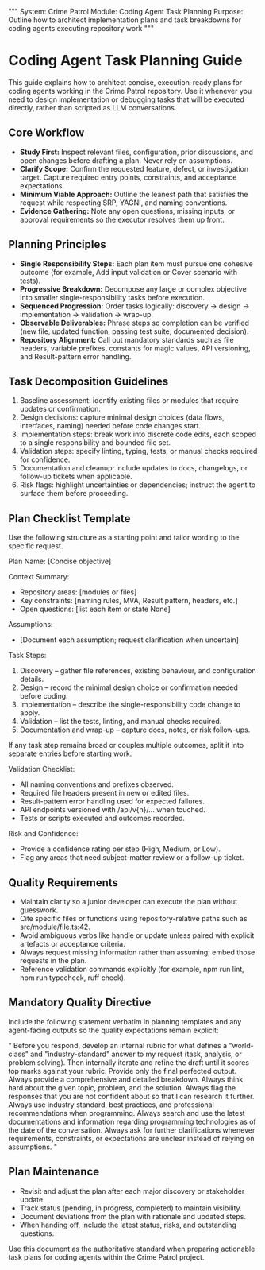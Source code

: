 """
System: Crime Patrol
Module: Coding Agent Task Planning
Purpose: Outline how to architect implementation plans and task breakdowns for coding agents executing repository work
"""
# Coding Agent Task Planning Guide

This guide explains how to architect concise, execution-ready plans for coding agents working in the Crime Patrol repository. Use it whenever you need to design implementation or debugging tasks that will be executed directly, rather than scripted as LLM conversations.

## Core Workflow
- **Study First:** Inspect relevant files, configuration, prior discussions, and open changes before drafting a plan. Never rely on assumptions.
- **Clarify Scope:** Confirm the requested feature, defect, or investigation target. Capture required entry points, constraints, and acceptance expectations.
- **Minimum Viable Approach:** Outline the leanest path that satisfies the request while respecting SRP, YAGNI, and naming conventions.
- **Evidence Gathering:** Note any open questions, missing inputs, or approval requirements so the executor resolves them up front.

## Planning Principles
- **Single Responsibility Steps:** Each plan item must pursue one cohesive outcome (for example, Add input validation or Cover scenario with tests).
- **Progressive Breakdown:** Decompose any large or complex objective into smaller single-responsibility tasks before execution.
- **Sequenced Progression:** Order tasks logically: discovery → design → implementation → validation → wrap-up.
- **Observable Deliverables:** Phrase steps so completion can be verified (new file, updated function, passing test suite, documented decision).
- **Repository Alignment:** Call out mandatory standards such as file headers, variable prefixes, constants for magic values, API versioning, and Result-pattern error handling.

## Task Decomposition Guidelines
1. Baseline assessment: identify existing files or modules that require updates or confirmation.
2. Design decisions: capture minimal design choices (data flows, interfaces, naming) needed before code changes start.
3. Implementation steps: break work into discrete code edits, each scoped to a single responsibility and bounded file set.
4. Validation steps: specify linting, typing, tests, or manual checks required for confidence.
5. Documentation and cleanup: include updates to docs, changelogs, or follow-up tickets when applicable.
6. Risk flags: highlight uncertainties or dependencies; instruct the agent to surface them before proceeding.

## Plan Checklist Template
Use the following structure as a starting point and tailor wording to the specific request.

Plan Name: [Concise objective]

Context Summary:
- Repository areas: [modules or files]
- Key constraints: [naming rules, MVA, Result pattern, headers, etc.]
- Open questions: [list each item or state None]

Assumptions:
- [Document each assumption; request clarification when uncertain]

Task Steps:
1. Discovery – gather file references, existing behaviour, and configuration details.
2. Design – record the minimal design choice or confirmation needed before coding.
3. Implementation – describe the single-responsibility code change to apply.
4. Validation – list the tests, linting, and manual checks required.
5. Documentation and wrap-up – capture docs, notes, or risk follow-ups.

If any task step remains broad or couples multiple outcomes, split it into separate entries before starting work.

Validation Checklist:
- All naming conventions and prefixes observed.
- Required file headers present in new or edited files.
- Result-pattern error handling used for expected failures.
- API endpoints versioned with /api/v{n}/... when touched.
- Tests or scripts executed and outcomes recorded.

Risk and Confidence:
- Provide a confidence rating per step (High, Medium, or Low).
- Flag any areas that need subject-matter review or a follow-up ticket.

## Quality Requirements
- Maintain clarity so a junior developer can execute the plan without guesswork.
- Cite specific files or functions using repository-relative paths such as src/module/file.ts:42.
- Avoid ambiguous verbs like handle or update unless paired with explicit artefacts or acceptance criteria.
- Always request missing information rather than assuming; embed those requests in the plan.
- Reference validation commands explicitly (for example, npm run lint, npm run typecheck, ruff check).

## Mandatory Quality Directive
Include the following statement verbatim in planning templates and any agent-facing outputs so the quality expectations remain explicit:

"<quality>
Before you respond, develop an internal rubric for what defines a "world-class" and "industry-standard" answer to my request (task, analysis, or problem solving). Then internally iterate and refine the draft until it scores top marks against your rubric. Provide only the final perfected output. Always provide a comprehensive and detailed breakdown. Always think hard about the given topic, problem, and the solution. Always flag the responses that you are not confident about so that I can research it further. Always use industry standard, best practices, and professional recommendations when programming. Always search and use the latest documentations and information regarding programming technologies as of the date of the conversation. Always ask for further clarifications whenever requirements, constraints, or expectations are unclear instead of relying on assumptions.
</quality>"

## Plan Maintenance
- Revisit and adjust the plan after each major discovery or stakeholder update.
- Track status (pending, in progress, completed) to maintain visibility.
- Document deviations from the plan with rationale and updated steps.
- When handing off, include the latest status, risks, and outstanding questions.

Use this document as the authoritative standard when preparing actionable task plans for coding agents within the Crime Patrol project.
